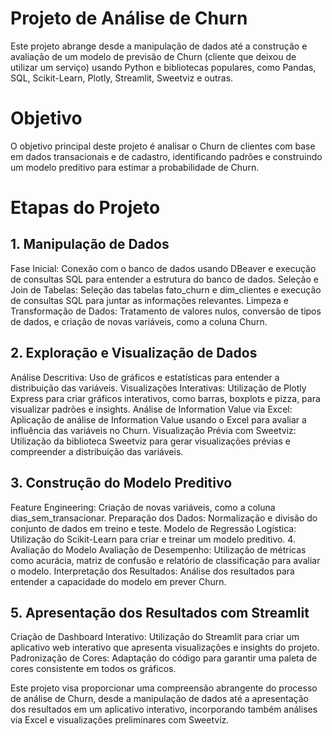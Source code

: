# Projeto de Análise de Churn
Este projeto abrange desde a manipulação de dados até a construção e avaliação de um modelo de previsão de Churn (cliente que deixou de utilizar um serviço) usando Python e bibliotecas populares, como Pandas, SQL, Scikit-Learn, Plotly, Streamlit, Sweetviz e outras.

# Objetivo
O objetivo principal deste projeto é analisar o Churn de clientes com base em dados transacionais e de cadastro, identificando padrões e construindo um modelo preditivo para estimar a probabilidade de Churn.

# Etapas do Projeto
## 1. Manipulação de Dados
Fase Inicial: Conexão com o banco de dados usando DBeaver e execução de consultas SQL para entender a estrutura do banco de dados.
Seleção e Join de Tabelas: Seleção das tabelas fato_churn e dim_clientes e execução de consultas SQL para juntar as informações relevantes.
Limpeza e Transformação de Dados: Tratamento de valores nulos, conversão de tipos de dados, e criação de novas variáveis, como a coluna Churn.
## 2. Exploração e Visualização de Dados
Análise Descritiva: Uso de gráficos e estatísticas para entender a distribuição das variáveis.
Visualizações Interativas: Utilização de Plotly Express para criar gráficos interativos, como barras, boxplots e pizza, para visualizar padrões e insights.
Análise de Information Value via Excel: Aplicação de análise de Information Value usando o Excel para avaliar a influência das variáveis no Churn.
Visualização Prévia com Sweetviz: Utilização da biblioteca Sweetviz para gerar visualizações prévias e compreender a distribuição das variáveis.
## 3. Construção do Modelo Preditivo
Feature Engineering: Criação de novas variáveis, como a coluna dias_sem_transacionar.
Preparação dos Dados: Normalização e divisão do conjunto de dados em treino e teste.
Modelo de Regressão Logística: Utilização do Scikit-Learn para criar e treinar um modelo preditivo.
4. Avaliação do Modelo
Avaliação de Desempenho: Utilização de métricas como acurácia, matriz de confusão e relatório de classificação para avaliar o modelo.
Interpretação dos Resultados: Análise dos resultados para entender a capacidade do modelo em prever Churn.
## 5. Apresentação dos Resultados com Streamlit
Criação de Dashboard Interativo: Utilização do Streamlit para criar um aplicativo web interativo que apresenta visualizações e insights do projeto.
Padronização de Cores: Adaptação do código para garantir uma paleta de cores consistente em todos os gráficos.

Este projeto visa proporcionar uma compreensão abrangente do processo de análise de Churn, desde a manipulação de dados até a apresentação dos resultados em um aplicativo interativo, incorporando também análises via Excel e visualizações preliminares com Sweetviz.
